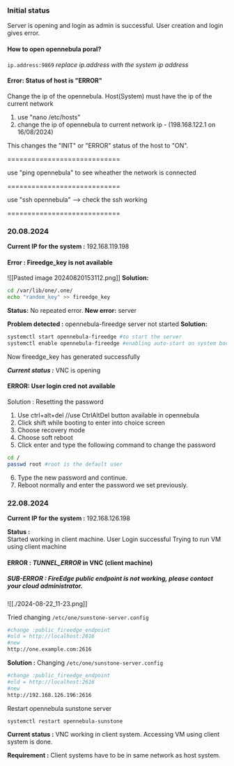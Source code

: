 ### Initial status 
Server is opening and login as admin is successful. User creation and login gives error.


#### How to open opennebula poral?
`ip.address:9869` _replace ip.address with the system ip address_


#### Error: Status of host is "ERROR"

Change the ip of the opennebula. Host(System) must have the ip of the current network

1. use "nano /etc/hosts"
2. change the ip of opennebula to current network ip - (198.168.122.1 on 16/08/2024)

This changes the "INIT" or "ERROR" status of the host to "ON".


============================

use "ping opennebula" to see wheather the network is connected

============================

use "ssh opennebula" 
--> check the ssh working

============================

### 20.08.2024

**Current IP for the system :** 192.168.119.198
#### Error : Fireedge_key is not available

![[Pasted image 20240820153112.png]]
**Solution:**

```bash
cd /var/lib/one/.one/
echo "random_key" >> fireedge_key
```

**Status:** No repeated error. 
**New error:** server

**Problem detected :** opennebula-fireedge server not started 
**Solution:**
```bash
systemctl start opennebula-fireedge #to start the server
systemctl enable opennebula-fireedge #enabling auto-start on system boot
```

Now fireedge_key has generated successfully

***Current status :***  VNC is opening 


#### ERROR: User login cred not available
Solution : Resetting the password

1. Use ctrl+alt+del  //use CtrlAltDel button available in opennebula
2. Click shift while booting to enter into choice screen
3. Choose recovery mode
4. Choose soft reboot
5. Click enter and type the following command to change the password
```bash
cd /
passwd root #root is the default user
```
6. Type the new password and continue.
7. Reboot normally and enter the password we set previously. 

### 22.08.2024

**Current IP for the system :** 192.168.126.198

**Status :**  
Started working in client machine. 
User Login successful 
Trying to run VM using client machine

#### ERROR : *TUNNEL_ERROR*  in VNC (client machine)
##### SUB-ERROR : *FireEdge public endpoint is not working, please contact your cloud administrator.*
![[./2024-08-22_11-23.png]]

Tried changing `/etc/one/sunstone-server.config`

```bash
#change :public_fireedge_endpoint
#old = http://localhost:2616
#new 
http://one.example.com:2616
```

**Solution :**
Changing `/etc/one/sunstone-server.config`
```bash
#change :public_fireedge_endpoint
#old = http://localhost:2616
#new 
http://192.168.126.196:2616

```

Restart opennebula sunstone server
```bash
systemctl restart opennebula-sunstone
```

**Current status :** 
VNC working in client system. 
Accessing VM using client system is done. 

**Requirement :** Client systems have to be in same network as host system.

